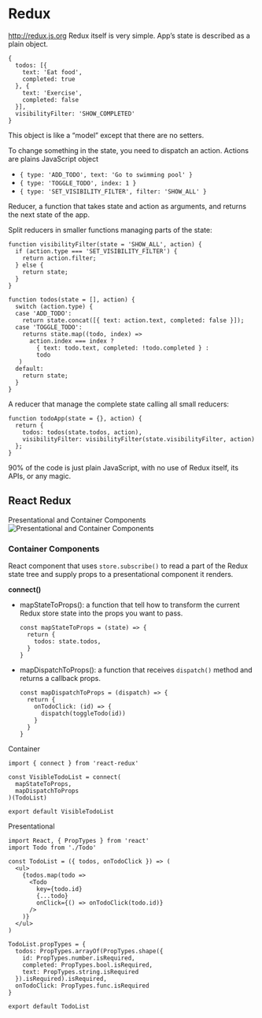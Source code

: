 # Redux
http://redux.js.org
Redux itself is very simple.
App’s state is described as a plain object.
```
{
  todos: [{
    text: 'Eat food',
    completed: true
  }, {
    text: 'Exercise',
    completed: false
  }],
  visibilityFilter: 'SHOW_COMPLETED'
}
```
This object is like a “model” except that there are no setters.

To change something in the state, you need to dispatch an action.
Actions are plains JavaScript object
- `{ type: 'ADD_TODO', text: 'Go to swimming pool' }`
- `{ type: 'TOGGLE_TODO', index: 1 }`
- `{ type: 'SET_VISIBILITY_FILTER', filter: 'SHOW_ALL' }`

Reducer, a function that takes state and action as arguments, and returns the next state of the app.

Split reducers in smaller functions managing parts of the state:
```
function visibilityFilter(state = 'SHOW_ALL', action) {
  if (action.type === 'SET_VISIBILITY_FILTER') {
    return action.filter;
  } else {
    return state;
  }
}
```
```
function todos(state = [], action) {
  switch (action.type) {
  case 'ADD_TODO':
    return state.concat([{ text: action.text, completed: false }]);
  case 'TOGGLE_TODO':
    returns state.map((todo, index) =>
      action.index === index ?
        { text: todo.text, completed: !todo.completed } :
        todo
   )
  default:
    return state;
  }
}
```
A reducer that manage the complete state calling all small reducers:
```
function todoApp(state = {}, action) {
  return {
    todos: todos(state.todos, action),
    visibilityFilter: visibilityFilter(state.visibilityFilter, action)
  };
}
```
90% of the code is just plain JavaScript, with no use of Redux itself, its APIs, or any magic.

## React Redux
Presentational and Container Components
![Presentational and Container Components](./img/presentational-and-container-components-png)

### Container Components
React component that uses `store.subscribe()` to read a part of the Redux state tree and supply props to a presentational component it renders.

**connect()**

- mapStateToProps(): a function that tell how to transform the current Redux store state into the props you want to pass.
  ```
  const mapStateToProps = (state) => {
    return {
      todos: state.todos,
    }
  }
  ```
- mapDispatchToProps(): a function that receives `dispatch()` method and returns a callback props.
  ```
  const mapDispatchToProps = (dispatch) => {
    return {
      onTodoClick: (id) => {
        dispatch(toggleTodo(id))
      }
    }
  }
  ```

Container
```
import { connect } from 'react-redux'

const VisibleTodoList = connect(
  mapStateToProps,
  mapDispatchToProps
)(TodoList)

export default VisibleTodoList
```
Presentational
```
import React, { PropTypes } from 'react'
import Todo from './Todo'

const TodoList = ({ todos, onTodoClick }) => (
  <ul>
    {todos.map(todo =>
      <Todo
        key={todo.id}
        {...todo}
        onClick={() => onTodoClick(todo.id)}
      />
    )}
  </ul>
)

TodoList.propTypes = {
  todos: PropTypes.arrayOf(PropTypes.shape({
    id: PropTypes.number.isRequired,
    completed: PropTypes.bool.isRequired,
    text: PropTypes.string.isRequired
  }).isRequired).isRequired,
  onTodoClick: PropTypes.func.isRequired
}

export default TodoList
```
